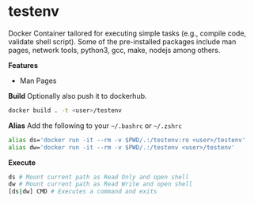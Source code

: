 # testenv
Docker Container tailored for executing simple tasks (e.g., compile code, validate shell script). Some of the pre-installed packages include man pages, network tools, python3, gcc, make, nodejs among others.

**Features**
- Man Pages

**Build**
Optionally also push it to dockerhub.
```sh 
docker build . -t <user>/testenv
```

**Alias**
Add the following to your `~/.bashrc` or `~/.zshrc`
```sh
alias ds='docker run -it --rm -v $PWD/.:/testenv:ro <user>/testenv' 
alias dw='docker run -it --rm -v $PWD/.:/testenv <user>/testenv'
```

**Execute**
```sh
ds # Mount current path as Read Only and open shell
dw # Mount current path as Read Write and open shell
[ds|dw] CMD # Executes a command and exits
```
